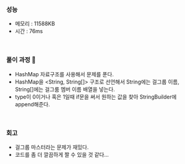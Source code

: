### 성능
- 메모리 : 11588KB
- 시간 : 76ms

<br/>


### 풀이 과정 👀 
- HashMap 자료구조를 사용해서 문제를 푼다.
- HashMap을 <String, String[]> 구조로 선언해서 String에는 걸그룹 이름, String[]에는 걸그룸 멤버 이름 배열을 넣는다.
- type이 0이거나 혹은 1일때 if문을 써서 원하는 값을 찾아 StringBuilder에 append해준다.

<br/>

### 회고
- 걸그룹 마스터라는 문제가 재밌다.
- 코드를 좀 더 깔끔하게 짤 수 있을 것 같다...
